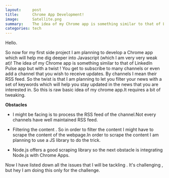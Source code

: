 ```yaml
---
layout:     post
title:      Chrome App Development! 
image:      Satellite.png
summary:    The idea of my Chrome app is something similar to that of LinkedIn Pulse app but with a twist. You get to subscribe to many channels or even add a channel that you wish to receive updates. 
categories: tech 
---
```


Hello.

So now for my first side project I am planning to develop a Chrome app which will help me dig deeper into Javascript (which I am very very weak at)! The idea of my Chrome app is something similar to that of LinkedIn Pulse app but with a twist ! You get to subscribe to many channels or even add a channel that you wish to receive updates. By channels I mean their RSS feed. So the twist is that I am planning to let you filter your news with a set of keywords which will help you stay updated in the news that you are interested in. So this is raw basic idea of my chrome app.It requires a bit of tweaking. 

<b>Obstacles </b> 

* I might be facing is to process the RSS feed of the channel.Not every channels have well        maintained RSS feed.

* Filtering the content . So in order to filter the content I might have to scrape the content of the webpage.In order to scrape the content I am planning to use a JS library to do the trick. 

* Node.js offers a good scraping library so the next obstacle is integrating Node.js with Chrome Apps.

Now I have listed down all the issues that I will be tackling . It's challenging , but hey I am doing this only for the challenge. 
